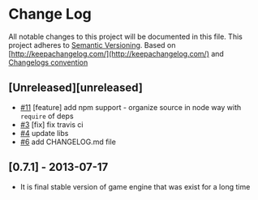 # Change Log
All notable changes to this project will be documented in this file.
This project adheres to [Semantic Versioning](http://semver.org/).
Based on [http://keepachangelog.com/](http://keepachangelog.com/) 
and [Changelogs convention](https://github.com/tech-angels/vandamme/#changelogs-convention)

## [Unreleased][unreleased]
- [#11](https://github.com/darlingjs/darlingjs/issues/11) [feature] add npm support - organize source in node way with `require` of deps
- [#3](https://github.com/darlingjs/darlingjs/issues/3) [fix] fix travis ci
- [#4](https://github.com/darlingjs/darlingjs/issues/4) update libs
- [#6](https://github.com/darlingjs/darlingjs/issues/6) add CHANGELOG.md file

## [0.7.1] - 2013-07-17
- It is final stable version of game engine that was exist for a long time
